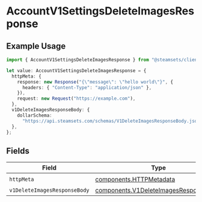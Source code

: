 # AccountV1SettingsDeleteImagesResponse

## Example Usage

```typescript
import { AccountV1SettingsDeleteImagesResponse } from "@steamsets/client-ts/models/operations";

let value: AccountV1SettingsDeleteImagesResponse = {
  httpMeta: {
    response: new Response("{\"message\": \"hello world\"}", {
      headers: { "Content-Type": "application/json" },
    }),
    request: new Request("https://example.com"),
  },
  v1DeleteImagesResponseBody: {
    dollarSchema:
      "https://api.steamsets.com/schemas/V1DeleteImagesResponseBody.json",
  },
};
```

## Fields

| Field                                                                                          | Type                                                                                           | Required                                                                                       | Description                                                                                    |
| ---------------------------------------------------------------------------------------------- | ---------------------------------------------------------------------------------------------- | ---------------------------------------------------------------------------------------------- | ---------------------------------------------------------------------------------------------- |
| `httpMeta`                                                                                     | [components.HTTPMetadata](../../models/components/httpmetadata.md)                             | :heavy_check_mark:                                                                             | N/A                                                                                            |
| `v1DeleteImagesResponseBody`                                                                   | [components.V1DeleteImagesResponseBody](../../models/components/v1deleteimagesresponsebody.md) | :heavy_minus_sign:                                                                             | OK                                                                                             |